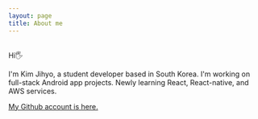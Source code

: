 ```yaml
---
layout: page
title: About me 
---
```

\
Hi🖐

I'm Kim Jihyo, a student developer based in South Korea.
I'm working on full-stack Android app projects. Newly learning React, React-native, and AWS services.

[My Github account is here.](https://ksh04023.github.io)
